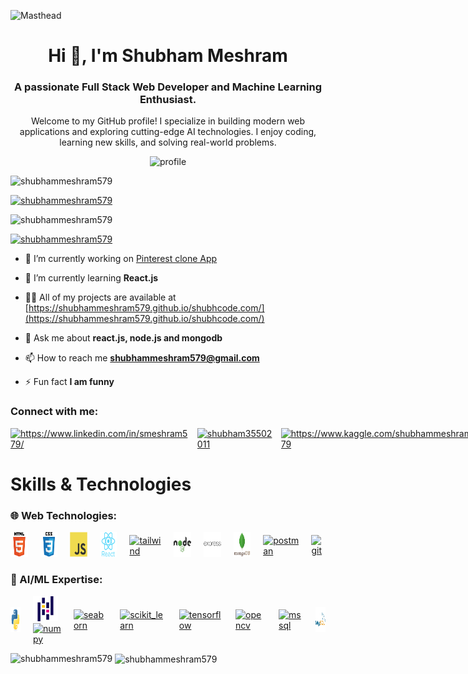 ![Masthead](https://t4.ftcdn.net/jpg/06/71/95/51/240_F_671955196_vWlyZpc1ssBQKv2zraS1YL9b74fdB5ed.jpg)
<h1 align="center">Hi 👋, I'm Shubham Meshram</h1>
    <h3 align="center">A passionate Full Stack Web Developer and Machine Learning Enthusiast.</h3>
    <p align="center">Welcome to my GitHub profile! I specialize in building modern web applications and exploring cutting-edge AI technologies. I enjoy coding, learning new skills, and solving real-world problems.</p>
    <p align="center"><img width="400" src="https://img.freepik.com/free-vector/hand-drawn-web-developers_23-2148819604.jpg?t=st=1732837770~exp=1732841370~hmac=9e58c2b7c977045bd5dc29db16f86f53e1fd15d0fbef36cfe5a8b510948eff9b&w=996" alt="profile"></p>
    <p align="left"> <img src="https://komarev.com/ghpvc/?username=shubhammeshram579&label=Profile%20views&color=0e75b6&style=flat" alt="shubhammeshram579" /> </p>
    <p align="left"> <a href="https://github.com/ryo-ma/github-profile-trophy"><img src="https://github-profile-trophy.vercel.app/?username=shubhammeshram579" alt="shubhammeshram579" /></a> </p>
    <p align="left"> <img src="https://komarev.com/ghpvc/?username=shubhammeshram579&label=Profile%20views&color=0e75b6&style=flat" alt="shubhammeshram579" /> </p>

<p align="left"> <a href="https://github.com/ryo-ma/github-profile-trophy"><img src="https://github-profile-trophy.vercel.app/?username=shubhammeshram579" alt="shubhammeshram579" /></a> </p>

- 🔭 I’m currently working on [Pinterest clone App](https://github.com/shubhammeshram579/web-development/tree/main/reactjs/react%20practise/postFullStack%20project)

- 🌱 I’m currently learning **React.js**

- 👨‍💻 All of my projects are available at [https://shubhammeshram579.github.io/shubhcode.com/](https://shubhammeshram579.github.io/shubhcode.com/)

- 💬 Ask me about **react.js, node.js and mongodb**

- 📫 How to reach me **shubhammeshram579@gmail.com**

- ⚡ Fun fact **I am funny**

<h3 align="left">Connect with me:</h3>
    <p align="left" style="display: flex; align-items: center; justify-content: start; gap: 10px;">
    <a href="https://linkedin.com/in/https://www.linkedin.com/in/smeshram579/" target="blank"><img align="center"
                src="https://raw.githubusercontent.com/rahuldkjain/github-profile-readme-generator/master/src/images/icons/Social/linked-in-alt.svg"
                alt="https://www.linkedin.com/in/smeshram579/" height="30" width="40" /></a>
    <a href="https://twitter.com/shubham35502011" target="blank"><img align="center"
                src="https://raw.githubusercontent.com/rahuldkjain/github-profile-readme-generator/master/src/images/icons/Social/twitter.svg"
                alt="shubham35502011" height="30" width="40" /></a>
    <a href="https://kaggle.com/https://www.kaggle.com/shubhammeshram579" target="blank"><img align="center"
                src="https://raw.githubusercontent.com/rahuldkjain/github-profile-readme-generator/master/src/images/icons/Social/kaggle.svg"
                alt="https://www.kaggle.com/shubhammeshram579" height="30" width="40" /></a>
    <a href="https://instagram.com/https://www.instagram.com/meshram8892/?hl=en" target="blank"><img align="center"
                src="https://raw.githubusercontent.com/rahuldkjain/github-profile-readme-generator/master/src/images/icons/Social/instagram.svg"
                alt="https://www.instagram.com/meshram8892/?hl=en" height="30" width="40" /></a>
    <a href="https://www.youtube.com/c/https://youtube.com/@easy_to_learn_ds?si=ratpli5hju18t76e"
            target="blank"><img align="center"
                src="https://raw.githubusercontent.com/rahuldkjain/github-profile-readme-generator/master/src/images/icons/Social/youtube.svg"
                alt="https://youtube.com/@easy_to_learn_ds?si=ratpli5hju18t76e" height="30" width="40" /></a>
    <a href="https://www.hackerrank.com/https://www.hackerrank.com/profile/shubhammeshram52" target="blank"><img
                align="center"
                src="https://raw.githubusercontent.com/rahuldkjain/github-profile-readme-generator/master/src/images/icons/Social/hackerrank.svg"
                alt="https://www.hackerrank.com/profile/shubhammeshram52" height="30" width="40" /></a>
    <a href="https://www.leetcode.com/https://leetcode.com/u/shubhammeshram579/" target="blank"><img align="center"
                src="https://raw.githubusercontent.com/rahuldkjain/github-profile-readme-generator/master/src/images/icons/Social/leet-code.svg"
                alt="https://leetcode.com/u/shubhammeshram579/" height="30" width="40" /></a>
    <a href="https://discord.gg/https://discord.com/channels/@me" target="blank"><img align="center"
                src="https://raw.githubusercontent.com/rahuldkjain/github-profile-readme-generator/master/src/images/icons/Social/discord.svg"
                alt="https://discord.com/channels/@me" height="30" width="40" /></a>
    </p>

  <h1 align="left">Skills & Technologies</h1>


  <h3 aling="left">🌐 Web Technologies:</h3>
  <p class="card" style="display: flex; align-items: center; justify-content: start; gap: 20px;">
  <a href="https://www.w3schools.com/html/" target="_blank" rel="noreferrer"><img src="https://raw.githubusercontent.com/devicons/devicon/master/icons/html5/html5-original-wordmark.svg" alt="html5" width="40" height="40" /> </a>
  <a href="https://www.w3schools.com/css/" target="_blank" rel="noreferrer"> <img src="https://raw.githubusercontent.com/devicons/devicon/master/icons/css3/css3-original-wordmark.svg" alt="css3" width="40" height="40" /> </a> 
  <a href="https://developer.mozilla.org/en-US/docs/Web/JavaScript" target="_blank" rel="noreferrer"> <img src="https://raw.githubusercontent.com/devicons/devicon/master/icons/javascript/javascript-original.svg" alt="javascript" width="40" height="40" /> </a> 
  <a href="https://reactjs.org/" target="_blank" rel="noreferrer"> <img src="https://raw.githubusercontent.com/devicons/devicon/master/icons/react/react-original-wordmark.svg" alt="react" width="40" height="40" /> </a>
  <a href="https://tailwindcss.com/" target="_blank" rel="noreferrer"> <img src="https://www.vectorlogo.zone/logos/tailwindcss/tailwindcss-icon.svg" alt="tailwind" width="40" height="40" /> </a>
  <a href="https://nodejs.org" target="_blank" rel="noreferrer"> <img src="https://raw.githubusercontent.com/devicons/devicon/master/icons/nodejs/nodejs-original-wordmark.svg" alt="nodejs" width="40" height="40" /> </a>
  <a href="https://expressjs.com" target="_blank" rel="noreferrer"> <img src="https://raw.githubusercontent.com/devicons/devicon/master/icons/express/express-original-wordmark.svg" alt="express" width="40" height="40" /> </a> 
  <a href="https://www.mongodb.com/" target="_blank" rel="noreferrer"> <img src="https://raw.githubusercontent.com/devicons/devicon/master/icons/mongodb/mongodb-original-wordmark.svg" alt="mongodb" width="40" height="40" /> </a> 
  <a href="https://postman.com" target="_blank" rel="noreferrer"> <img src="https://www.vectorlogo.zone/logos/getpostman/getpostman-icon.svg" alt="postman" width="40" height="40" /> </a>
  <a href="https://git-scm.com/" target="_blank" rel="noreferrer"> <img src="https://www.vectorlogo.zone/logos/git-scm/git-scm-icon.svg" alt="git" width="40" height="40" /> </a> </p>

  <h3>🤖 AI/ML Expertise:</h3>
    <p align="left" style="display: flex; align-items: center; justify-content: start; gap: 20px; color: #111;">
    <a href="https://www.python.org" target="_blank" rel="noreferrer"> <img src="https://raw.githubusercontent.com/devicons/devicon/master/icons/python/python-original.svg" alt="python" width="40" height="40" /> </a>
    <a href="https://pandas.pydata.org/" target="_blank" rel="noreferrer"> <img src="https://raw.githubusercontent.com/devicons/devicon/2ae2a900d2f041da66e950e4d48052658d850630/icons/pandas/pandas-original.svg" alt="pandas" width="40" height="40" />
    <img height="40px" src="https://media.licdn.com/dms/image/D5612AQFSTglfKdI9eg/article-cover_image-shrink_720_1280/0/1708971797430?e=2147483647&v=beta&t=XbyPHd8bw5PLrsaTaad1Sish6jhLezkkp1u52KEpExg" alt="numpy">
    <a href="https://seaborn.pydata.org/" target="_blank" rel="noreferrer"> <img src="https://seaborn.pydata.org/_images/logo-mark-lightbg.svg" alt="seaborn" width="40" height="40" /> </a> 
    <a href="https://scikit-learn.org/" target="_blank" rel="noreferrer"> <img src="https://upload.wikimedia.org/wikipedia/commons/0/05/Scikit_learn_logo_small.svg" alt="scikit_learn" width="40" height="40" /> </a>
    <a href="https://www.tensorflow.org" target="_blank" rel="noreferrer"> <img
                src="https://www.vectorlogo.zone/logos/tensorflow/tensorflow-icon.svg" alt="tensorflow" width="40"
                height="40" /> </a>
    <a href="https://opencv.org/" target="_blank" rel="noreferrer"> <img
                    src="https://www.vectorlogo.zone/logos/opencv/opencv-icon.svg" alt="opencv" width="40" height="40" /></a>
    <a href="https://www.w3.org/html/" target="_blank" rel="noreferrer"> <img
                src="https://www.svgrepo.com/show/303229/microsoft-sql-server-logo.svg" alt="mssql" width="40"
                height="40" /> </a> <a href="https://www.mysql.com/" target="_blank" rel="noreferrer"> <img
                src="https://raw.githubusercontent.com/devicons/devicon/master/icons/mysql/mysql-original-wordmark.svg"
                alt="mysql" width="40" height="40" /> </a> </p>

  <p><img align="left"
            src="https://github-readme-stats.vercel.app/api/top-langs?username=shubhammeshram579&show_icons=true&locale=en&layout=compact"
            alt="shubhammeshram579" /></p>

  <p>&nbsp;<img align="center"
            src="https://github-readme-stats.vercel.app/api?username=shubhammeshram579&show_icons=true&locale=en"
            alt="shubhammeshram579" /></p>


  
